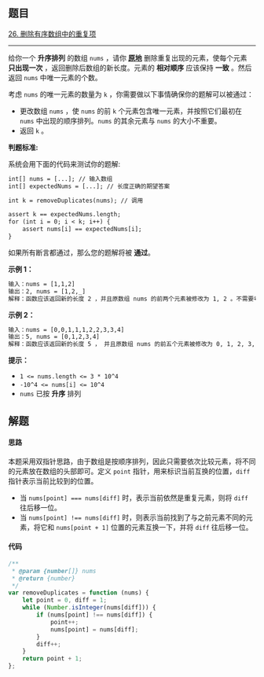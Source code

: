 ## 题目

[26. 删除有序数组中的重复项](https://leetcode.cn/problems/remove-duplicates-from-sorted-array/)

---

给你一个 **升序排列** 的数组 `nums` ，请你 **[原地](http://baike.baidu.com/item/%E5%8E%9F%E5%9C%B0%E7%AE%97%E6%B3%95)** 删除重复出现的元素，使每个元素 **只出现一次** ，返回删除后数组的新长度。元素的 **相对顺序** 应该保持 **一致** 。然后返回 `nums` 中唯一元素的个数。

考虑 `nums` 的唯一元素的数量为 `k` ，你需要做以下事情确保你的题解可以被通过：

-   更改数组 `nums` ，使 `nums` 的前 `k` 个元素包含唯一元素，并按照它们最初在 `nums` 中出现的顺序排列。`nums` 的其余元素与 `nums` 的大小不重要。
-   返回 `k` 。

**判题标准:**

系统会用下面的代码来测试你的题解:

```txt
int[] nums = [...]; // 输入数组
int[] expectedNums = [...]; // 长度正确的期望答案

int k = removeDuplicates(nums); // 调用

assert k == expectedNums.length;
for (int i = 0; i < k; i++) {
    assert nums[i] == expectedNums[i];
}
```

如果所有断言都通过，那么您的题解将被 **通过**。

  

**示例 1：**

```txt
输入：nums = [1,1,2]
输出：2, nums = [1,2,_]
解释：函数应该返回新的长度 2 ，并且原数组 nums 的前两个元素被修改为 1, 2 。不需要考虑数组中超出新长度后面的元素。
```

**示例 2：**

```txt
输入：nums = [0,0,1,1,1,2,2,3,3,4]
输出：5, nums = [0,1,2,3,4]
解释：函数应该返回新的长度 5 ， 并且原数组 nums 的前五个元素被修改为 0, 1, 2, 3, 4 。不需要考虑数组中超出新长度后面的元素。
```
  

**提示：**

-   `1 <= nums.length <= 3 * 10^4`
-   `-10^4 <= nums[i] <= 10^4`
-   `nums` 已按 **升序** 排列

  

## 解题

#### 思路

本题采用双指针思路，由于数组是按顺序排列，因此只需要依次比较元素，将不同的元素放在数组的头部即可。定义 `point` 指针，用来标识当前互换的位置，`diff` 指针表示当前比较到的位置。

- 当 `nums[point] === nums[diff]` 时，表示当前依然是重复元素，则将 `diff` 往后移一位。
- 当 `nums[point] !== nums[diff]` 时，则表示当前找到了与之前元素不同的元素，将它和 `nums[point + 1]` 位置的元素互换一下，并将 `diff` 往后移一位。

#### 代码

```javascript
/**
 * @param {number[]} nums
 * @return {number}
 */
var removeDuplicates = function (nums) {
    let point = 0, diff = 1;
    while (Number.isInteger(nums[diff])) {
        if (nums[point] !== nums[diff]) {
            point++;
            nums[point] = nums[diff];
        }
        diff++;
    }
    return point + 1;
};
```
